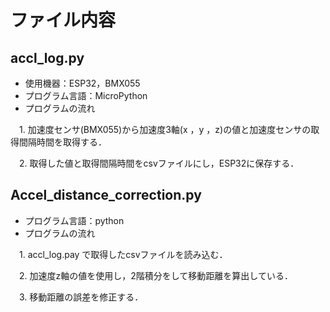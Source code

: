# ファイル内容


## accl_log.py
- 使用機器：ESP32，BMX055
- プログラム言語：MicroPython
- プログラムの流れ

　1. 加速度センサ(BMX055)から加速度3軸(x ，y ，z)の値と加速度センサの取得間隔時間を取得する．
 
　2. 取得した値と取得間隔時間をcsvファイルにし，ESP32に保存する．

## Accel_distance_correction.py
- プログラム言語：python
- プログラムの流れ

　1. accl_log.pay で取得したcsvファイルを読み込む．
 
　2. 加速度z軸の値を使用し，2階積分をして移動距離を算出している．
 
　3. 移動距離の誤差を修正する．
